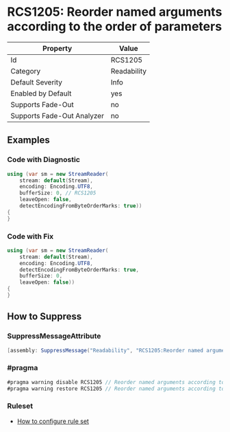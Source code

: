 # RCS1205: Reorder named arguments according to the order of parameters

Property | Value
--- | ---
Id|RCS1205
Category|Readability
Default Severity|Info
Enabled by Default|yes
Supports Fade\-Out|no
Supports Fade\-Out Analyzer|no

## Examples

### Code with Diagnostic

```csharp
using (var sm = new StreamReader(
    stream: default(Stream),
    encoding: Encoding.UTF8,
    bufferSize: 0, // RCS1205
    leaveOpen: false,
    detectEncodingFromByteOrderMarks: true))
{
}
```

### Code with Fix

```csharp
using (var sm = new StreamReader(
    stream: default(Stream),
    encoding: Encoding.UTF8,
    detectEncodingFromByteOrderMarks: true,
    bufferSize: 0,
    leaveOpen: false))
{
}
```

## How to Suppress

### SuppressMessageAttribute

```csharp
[assembly: SuppressMessage("Readability", "RCS1205:Reorder named arguments according to the order of parameters.", Justification = "<Pending>")]
```

### \#pragma

```csharp
#pragma warning disable RCS1205 // Reorder named arguments according to the order of parameters.
#pragma warning restore RCS1205 // Reorder named arguments according to the order of parameters.
```

### Ruleset

* [How to configure rule set](../HowToConfigureAnalyzers.md)
